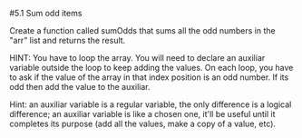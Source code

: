 #5.1 Sum odd items

Create a function called sumOdds that sums all the odd numbers in the "arr" list and returns the result.

HINT:
You have to loop the array.
You will need to declare an auxiliar variable outside the loop to keep adding the values.
On each loop, you have to ask if the value of the array in that index position is an odd number. If its odd then add the value to the auxiliar.

Hint: an auxiliar variable is a regular variable, the only difference is a logical difference; an auxiliar variable is like a chosen one, it'll be useful until it completes its purpose (add all the values, make a copy of a value, etc).